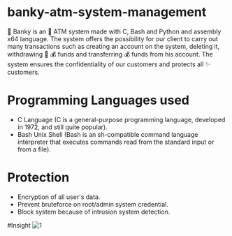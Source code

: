 # banky-atm-system-management

🏦 Banky is an 🏧 ATM system made with C, Bash and Python and assembly x64 language. The system offers the possibility for our client to carry out many transactions such as creating an account on the system, deleting it, withdrawing 💸 💰 funds and transferring 💰 funds from his account. The system ensures the confidentiality of our customers and protects all ✨ customers.

# Programming Languages used
- C Language (C is a general-purpose programming language, developed in 1972, and still quite popular).
- Bash Unix Shell (Bash is an sh-compatible command language interpreter that executes commands read from the standard input or from a file).

# Protection
- Encryption of all user's data.
- Prevent bruteforce on root/admin system credential.
- Block system because of intrusion system detection.

#Insight
![1](https://user-images.githubusercontent.com/69945589/180905549-2cd5db41-bbf6-4c0c-9813-42b55330d17d.png)
